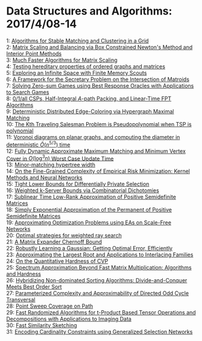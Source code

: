 # Data Structures and Algorithms: 2017/4/08-14  
1: [Algorithms for Stable Matching and Clustering in a Grid](https://doi.org/10.48550/arXiv.1704.02303)  
2: [Matrix Scaling and Balancing via Box Constrained Newton's Method and  Interior Point Methods](https://doi.org/10.48550/arXiv.1704.02310)  
3: [Much Faster Algorithms for Matrix Scaling](https://doi.org/10.48550/arXiv.1704.02315)  
4: [Testing hereditary properties of ordered graphs and matrices](https://doi.org/10.48550/arXiv.1704.02367)  
5: [Exploring an Infinite Space with Finite Memory Scouts](https://doi.org/10.48550/arXiv.1704.02380)  
6: [A Framework for the Secretary Problem on the Intersection of Matroids](https://doi.org/10.48550/arXiv.1704.02608)  
7: [Solving Zero-sum Games using Best Response Oracles with Applications to  Search Games](https://doi.org/10.48550/arXiv.1704.02657)  
8: [0/1/all CSPs, Half-Integral $A$-path Packing, and Linear-Time FPT  Algorithms](https://doi.org/10.48550/arXiv.1704.02700)  
9: [Deterministic Distributed Edge-Coloring via Hypergraph Maximal Matching](https://doi.org/10.48550/arXiv.1704.02767)  
10: [The Kth Traveling Salesman Problem is Pseudopolynomial when TSP is  polynomial](https://doi.org/10.48550/arXiv.1704.02782)  
11: [Voronoi diagrams on planar graphs, and computing the diameter in  deterministic $\tilde{O}(n^{5/3})$ time](https://doi.org/10.48550/arXiv.1704.02793)  
12: [Fully Dynamic Approximate Maximum Matching and Minimum Vertex Cover in  $O(\log^3 n)$ Worst Case Update Time](https://doi.org/10.48550/arXiv.1704.02844)  
13: [Minor-matching hypertree width](https://doi.org/10.48550/arXiv.1704.02939)  
14: [On the Fine-Grained Complexity of Empirical Risk Minimization: Kernel  Methods and Neural Networks](https://doi.org/10.48550/arXiv.1704.02958)  
15: [Tight Lower Bounds for Differentially Private Selection](https://doi.org/10.48550/arXiv.1704.03024)  
16: [Weighted k-Server Bounds via Combinatorial Dichotomies](https://doi.org/10.48550/arXiv.1704.03318)  
17: [Sublinear Time Low-Rank Approximation of Positive Semidefinite Matrices](https://doi.org/10.48550/arXiv.1704.03371)  
18: [Simply Exponential Approximation of the Permanent of Positive  Semidefinite Matrices](https://doi.org/10.48550/arXiv.1704.03486)  
19: [Approximating Optimization Problems using EAs on Scale-Free Networks](https://doi.org/10.48550/arXiv.1704.03664)  
20: [Optimal strategies for weighted ray search](https://doi.org/10.48550/arXiv.1704.03777)  
21: [A Matrix Expander Chernoff Bound](https://doi.org/10.48550/arXiv.1704.03864)  
22: [Robustly Learning a Gaussian: Getting Optimal Error, Efficiently](https://doi.org/10.48550/arXiv.1704.03866)  
23: [Approximating the Largest Root and Applications to Interlacing Families](https://doi.org/10.48550/arXiv.1704.03892)  
24: [On the Quantitative Hardness of CVP](https://doi.org/10.48550/arXiv.1704.03928)  
25: [Spectrum Approximation Beyond Fast Matrix Multiplication: Algorithms and  Hardness](https://doi.org/10.48550/arXiv.1704.04163)  
26: [Hybridizing Non-dominated Sorting Algorithms: Divide-and-Conquer Meets  Best Order Sort](https://doi.org/10.48550/arXiv.1704.04205)  
27: [Parameterized Complexity and Approximability of Directed Odd Cycle  Transversal](https://doi.org/10.48550/arXiv.1704.04249)  
28: [Point Sweep Coverage on Path](https://doi.org/10.48550/arXiv.1704.04332)  
29: [Fast Randomized Algorithms for t-Product Based Tensor Operations and  Decompositions with Applications to Imaging Data](https://doi.org/10.48550/arXiv.1704.04362)  
30: [Fast Similarity Sketching](https://doi.org/10.48550/arXiv.1704.04370)  
31: [Encoding Cardinality Constraints using Generalized Selection Networks](https://doi.org/10.48550/arXiv.1704.04389)  